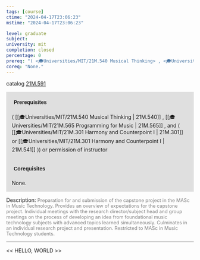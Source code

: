 ```yaml
---
tags: [course]
ctime: "2024-04-17T23:06:23"
mstime: "2024-04-17T23:06:23"

level: graduate
subject: 
university: mit
completion: closed
percentage: 0
prereq: "( <🎓Universities/MIT/21M.540 Musical Thinking> , <🎓Universities/MIT/21M.565 Programming for Music> , and ( <🎓Universities/MIT/21M.301 Harmony and Counterpoint I> or <🎓Universities/MIT/21M.301 Harmony and Counterpoint I> )) or permission of instructor"
coreq: "None."
---
```


catalog [21M.591](http://student.mit.edu/catalog/m21Ma.html#21M.591)

<span style="display: block; padding: 15px; background-color: rgb(100, 100, 100, 0.2);"><font id="m_prereq2578_0" style="display: block; font-family: Arial, sans-serif; font-weight: bold; padding: 5px">Prerequisites</font><br><span id="prereq2578_0">( [[🎓Universities/MIT/21M.540 Musical Thinking | 21M.540]] , [[🎓Universities/MIT/21M.565 Programming for Music | 21M.565]] , and ( [[🎓Universities/MIT/21M.301 Harmony and Counterpoint I | 21M.301]] or [[🎓Universities/MIT/21M.301 Harmony and Counterpoint I | 21M.541]] )) or permission of instructor</span></span>
<span style="display: block; padding: 15px; background-color: rgb(100, 100, 100, 0.2);"><font id="m_coreq2578_0" style="display: block; font-family: Arial, sans-serif; font-weight: bold; padding: 5px">Corequisites</font><br><span id="coreq2578_0">None.</span></span>

<font style="">Description:</font>
<font style="color: grey; font-size: 0.8rem;">Preparation for and submission of the capstone project in the MASc in Music Technology. Provides an overview of expectations for the capstone project. Individual meetings with the research director/subject head and group meetings on the process of developing an idea from foundational music technology subjects with advanced topics learned simultaneously. Culminates in an individual research project and presentation. Restricted to MASc in Music Technology students.</font>



---

<< HELLO, WORLD >>
